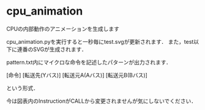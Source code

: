# cpu_animation
CPUの内部動作のアニメーションを生成します

cpu_animation.pyを実行すると一秒毎にtest.svgが更新されます．
また，test以下に連番のSVGが生成されます．

pattern.txt内にマイクロな命令を記述したパターンが出力されます．

[命令] [転送先(Yバス)] [転送元A(Aバス)] [転送元B(Bバス)]

という形式．

今は図表内のInstructionがCALLから変更されませんが気にしないでください．